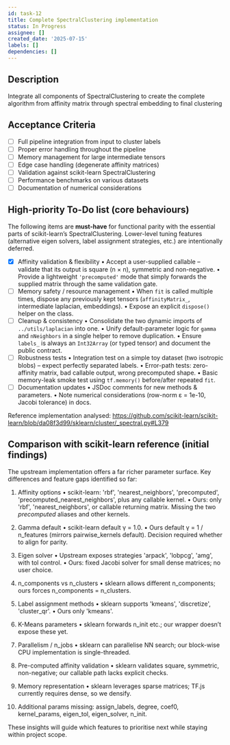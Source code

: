 ```yaml
---
id: task-12
title: Complete SpectralClustering implementation
status: In Progress
assignee: []
created_date: '2025-07-15'
labels: []
dependencies: []
---
```


## Description

Integrate all components of SpectralClustering to create the complete algorithm from affinity matrix through spectral embedding to final clustering

## Acceptance Criteria

- [ ] Full pipeline integration from input to cluster labels
- [ ] Proper error handling throughout the pipeline
- [ ] Memory management for large intermediate tensors
- [ ] Edge case handling (degenerate affinity matrices)
- [ ] Validation against scikit-learn SpectralClustering
- [ ] Performance benchmarks on various datasets
- [ ] Documentation of numerical considerations

## High-priority To-Do list (core behaviours)

The following items are **must-have** for functional parity with the essential parts of scikit-learn’s SpectralClustering.  Lower-level tuning features (alternative eigen solvers, label assignment strategies, etc.) are intentionally deferred.

- [x] Affinity validation & flexibility
   • Accept a user-supplied callable – validate that its output is square (n × n), symmetric and non-negative.
   • Provide a lightweight `'precomputed'` mode that simply forwards the supplied matrix through the same validation gate.
- [ ] Memory safety / resource management
   • When `fit` is called multiple times, dispose any previously kept tensors (`affinityMatrix_`, intermediate laplacian, embeddings).
   • Expose an explicit `dispose()` helper on the class.
- [ ] Cleanup & consistency
   • Consolidate the two dynamic imports of `../utils/laplacian` into one.
   • Unify default-parameter logic for `gamma` and `nNeighbors` in a single helper to remove duplication.
   • Ensure `labels_` is always an `Int32Array` (or typed tensor) and document the public contract.
- [ ] Robustness tests
   • Integration test on a simple toy dataset (two isotropic blobs) – expect perfectly separated labels.
   • Error-path tests: zero-affinity matrix, bad callable output, wrong precomputed shape.
   • Basic memory-leak smoke test using `tf.memory()` before/after repeated `fit`.
- [ ] Documentation updates
   • JSDoc comments for new methods & parameters.
   • Note numerical considerations (row-norm ε = 1e-10, Jacobi tolerance) in docs.

Reference implementation analysed: https://github.com/scikit-learn/scikit-learn/blob/da08f3d99/sklearn/cluster/_spectral.py#L379

## Comparison with scikit-learn reference (initial findings)

The upstream implementation offers a far richer parameter surface.  Key differences and feature gaps identified so far:

1. Affinity options
   • scikit-learn: 'rbf', 'nearest_neighbors', 'precomputed', 'precomputed_nearest_neighbors', plus any callable kernel.
   • Ours: only 'rbf', 'nearest_neighbors', or callable returning matrix. Missing the two *precomputed* aliases and other kernels.

2. Gamma default
   • scikit-learn default γ = 1.0.
   • Ours default γ = 1 / n_features (mirrors pairwise_kernels default). Decision required whether to align for parity.

3. Eigen solver
   • Upstream exposes strategies 'arpack', 'lobpcg', 'amg', with tol control.
   • Ours: fixed Jacobi solver for small dense matrices; no user choice.

4. n_components vs n_clusters
   • sklearn allows different n_components; ours forces n_components = n_clusters.

5. Label assignment methods
   • sklearn supports 'kmeans', 'discretize', 'cluster_qr'.
   • Ours only 'kmeans'.

6. K-Means parameters
   • sklearn forwards n_init etc.; our wrapper doesn’t expose these yet.

7. Parallelism / n_jobs
   • sklearn can parallelise NN search; our block-wise CPU implementation is single-threaded.

8. Pre-computed affinity validation
   • sklearn validates square, symmetric, non-negative; our callable path lacks explicit checks.

9. Memory representation
   • sklearn leverages sparse matrices; TF.js currently requires dense, so we densify.

10. Additional params missing: assign_labels, degree, coef0, kernel_params, eigen_tol, eigen_solver, n_init.

These insights will guide which features to prioritise next while staying within project scope.
